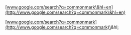 [www.google.com/search?q=commonmark\&hl=en](http://www.google.com/search?q=commonmark\&hl=en)

[www.google.com/search?q=commonmark](http://www.google.com/search?q=commonmark)\&hl;
